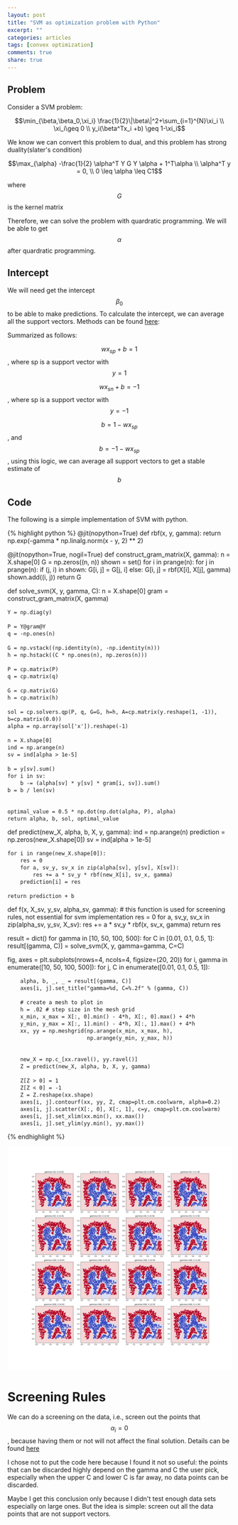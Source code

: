 ```yaml
---
layout: post
title: "SVM as optimization problem with Python"
excerpt: ""
categories: articles
tags: [convex optimization]
comments: true
share: true
---
```


## Problem

Consider a SVM problem: 

$$\min_{\beta,\beta_0,\xi_i} \frac{1}{2}\|\beta\|^2+\sum_{i=1}^{N}\xi_i \\
\xi_i\geq 0 \\
y_i(\beta^Tx_i +b) \geq 1-\xi_i$$  


We know we can convert this problem to dual, and this problem has strong duality(slater's condition)  

$$\max_{\alpha} -\frac{1}{2} \alpha^T Y G Y \alpha + 1^T\alpha \\
\alpha^T y = 0, \\
0 \leq \alpha \leq C1$$  

where $$G$$ is the kernel matrix


Therefore, we can solve the problem with quardratic programming. We will be able to get $$\alpha$$ after quardratic programming.

## Intercept

We will need get the intercept $$\beta_0$$ to be able to make predictions. To calculate the intercept, we can average all the support 
vectors. Methods can be found [here](https://stats.stackexchange.com/questions/211310/deriving-the-intercept-term-in-a-linearly-separable-and-soft-margin-svm): 

Summarized as follows:  

$$wx_{sp}+b=1$$, where sp is a support vector with $$y=1$$

$$wx_{sn}+b=-1$$, where sp is a support vector with $$y=-1$$

$$b=1 - wx_{sp}$$, and $$b=-1 - wx_{sp}$$, using this logic, we can average all support vectors to get a stable estimate of $$b$$
## Code

The following is a simple implementation of SVM with python.

{% highlight python %}
@jit(nopython=True)
def rbf(x, y, gamma):
    return np.exp(-gamma * np.linalg.norm(x - y, 2) ** 2)

@jit(nopython=True, nogil=True)
def construct_gram_matrix(X, gamma):
    n = X.shape[0]
    G = np.zeros((n, n))
    shown = set()
    for i in prange(n):
        for j in prange(n):
            if (j, i) in shown:
                G[i, j] = G[j, i]
            else:
                G[i, j] = rbf(X[i], X[j], gamma)
                shown.add((i, j))
    return G
    
    
def solve_svm(X, y, gamma, C):
    n = X.shape[0]
    gram = construct_gram_matrix(X, gamma)

    Y = np.diag(y)

    P = Y@gram@Y
    q = -np.ones(n)

    G = np.vstack((np.identity(n), -np.identity(n)))
    h = np.hstack((C * np.ones(n), np.zeros(n)))

    P = cp.matrix(P)
    q = cp.matrix(q)

    G = cp.matrix(G)
    h = cp.matrix(h)

    sol = cp.solvers.qp(P, q, G=G, h=h, A=cp.matrix(y.reshape(1, -1)), b=cp.matrix(0.0))
    alpha = np.array(sol['x']).reshape(-1)
    
    n = X.shape[0]
    ind = np.arange(n)
    sv = ind[alpha > 1e-5]

    b = y[sv].sum()
    for i in sv:
        b -= (alpha[sv] * y[sv] * gram[i, sv]).sum()
    b = b / len(sv)
    
    
    optimal_value = 0.5 * np.dot(np.dot(alpha, P), alpha)
    return alpha, b, sol, optimal_value


def predict(new_X, alpha, b, X, y, gamma):
    ind = np.arange(n)
    prediction = np.zeros(new_X.shape[0])
    sv = ind[alpha > 1e-5]

    for i in range(new_X.shape[0]):
        res = 0
        for a, sv_y, sv_x in zip(alpha[sv], y[sv], X[sv]):
            res += a * sv_y * rbf(new_X[i], sv_x, gamma)
        prediction[i] = res

    return prediction + b



def f(x, X_sv, y_sv, alpha_sv, gamma):
    # this function is used for screening rules, not essential for svm implementation
    res = 0
    for a, sv_y, sv_x in zip(alpha_sv, y_sv, X_sv):
        res += a * sv_y * rbf(x, sv_x, gamma)
    return res
    
    
result = dict()
for gamma in [10, 50, 100, 500]:
    for C in [0.01, 0.1, 0.5, 1]:
        result[(gamma, C)]  = solve_svm(X, y, gamma=gamma, C=C)
        

fig, axes = plt.subplots(nrows=4, ncols=4, figsize=(20, 20))
for i, gamma in enumerate([10, 50, 100, 500]):
    for j, C in enumerate([0.01, 0.1, 0.5, 1]):
        
        alpha, b, _, _ = result[(gamma, C)]
        axes[i, j].set_title("gamma=%d, C=%.2f" % (gamma, C))
        
        # create a mesh to plot in
        h = .02 # step size in the mesh grid
        x_min, x_max = X[:, 0].min() - 4*h, X[:, 0].max() + 4*h
        y_min, y_max = X[:, 1].min() - 4*h, X[:, 1].max() + 4*h
        xx, yy = np.meshgrid(np.arange(x_min, x_max, h),
                             np.arange(y_min, y_max, h))
        
        
        new_X = np.c_[xx.ravel(), yy.ravel()]
        Z = predict(new_X, alpha, b, X, y, gamma)

        Z[Z > 0] = 1
        Z[Z < 0] = -1
        Z = Z.reshape(xx.shape)
        axes[i, j].contourf(xx, yy, Z, cmap=plt.cm.coolwarm, alpha=0.2)
        axes[i, j].scatter(X[:, 0], X[:, 1], c=y, cmap=plt.cm.coolwarm)
        axes[i, j].set_xlim(xx.min(), xx.max())
        axes[i, j].set_ylim(yy.min(), yy.max())
        
{% endhighlight %}


![svm decision boundary with different gamma and C](https://raw.githubusercontent.com/ryanyuan42/ryanyuan42.github.io/master/assets/svm_decision_boundary.png)

# Screening Rules


We can do a screening on the data, i.e., screen out the points that $$\alpha_i = 0$$, because having them or not will not affect the final solution. Details can be found [here](http://proceedings.mlr.press/v28/ogawa13b.pdf)  

I chose not to put the code here because I found it not so useful: the points that can be discarded highly depend on the gamma and C the user pick, especially when the upper C and lower C is far away, no data points can be discarded.  


Maybe I get this conclusion only because I didn't test enough data sets especially on large ones. But the idea is simple: screen out all the data points that are not support vectors.

